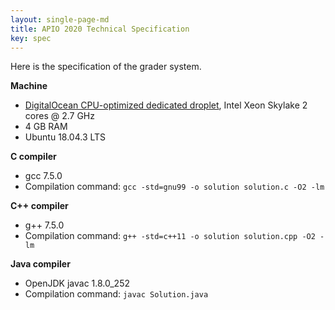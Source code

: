 ```yaml
---
layout: single-page-md
title: APIO 2020 Technical Specification
key: spec
---
```


Here is the specification of the grader system.

<b>Machine</b>

- <a href="https://www.digitalocean.com/docs/droplets/resources/choose-plan/#droplet-plans">DigitalOcean CPU-optimized dedicated droplet</a>, Intel Xeon Skylake 2 cores @ 2.7 GHz
- 4 GB RAM
- Ubuntu 18.04.3 LTS

<b>C compiler</b>

- gcc 7.5.0
- Compilation command: `gcc -std=gnu99 -o solution solution.c -O2 -lm`

<b>C++ compiler</b>

- g++ 7.5.0
- Compilation command: `g++ -std=c++11 -o solution solution.cpp -O2 -lm`

<b>Java compiler</b>

- OpenJDK javac 1.8.0_252
- Compilation command: `javac Solution.java`
